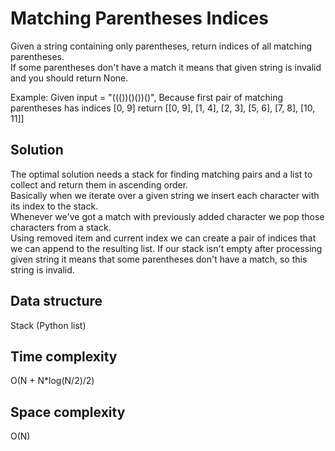 # Matching Parentheses Indices

Given a string containing only parentheses, return indices of all matching parentheses.  
If some parentheses don't have a match it means that given string is invalid and you should return None.

Example:
Given input = "((())()())()", Because first pair of matching parentheses has indices [0, 9]
return [[0, 9], [1, 4], [2, 3], [5, 6], [7, 8], [10, 11]]

## Solution

The optimal solution needs a stack for finding matching pairs and a list to collect and return them in ascending order.  
Basically when we iterate over a given string we insert each character with its index to the stack.  
Whenever we've got a match with previously added character we pop those characters from a stack.  
Using removed item and current index we can create a pair of indices that we can append to the resulting list.
If our stack isn't empty after processing given string it means that some parentheses don't have a match, so this string is invalid.


## Data structure
Stack (Python list)

## Time complexity
O(N + N*log(N/2)/2)

## Space complexity
O(N)